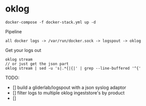 # oklog

```
docker-compose -f docker-stack.yml up -d
```

Pipeline
```
all docker logs -> /var/run/docker.sock -> logspout -> oklog
```

Get your logs out
```
oklog stream
// or just get the json part
oklog stream | sed -u 's|.*{|{|' | grep --line-buffered '^{'
```

TODO:
- [] build a gliderlab/logspout with a json syslog adaptor
- [] filter logs to multiple oklog ingeststore's by product
- [] 
